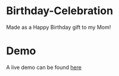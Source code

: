 # Birthday-Celebration
Made as a Happy Birthday gift to my Mom!

# Demo
A live demo can be found [here]




[here]: https://harshhh-dev.github.io/birthday-celebration/
